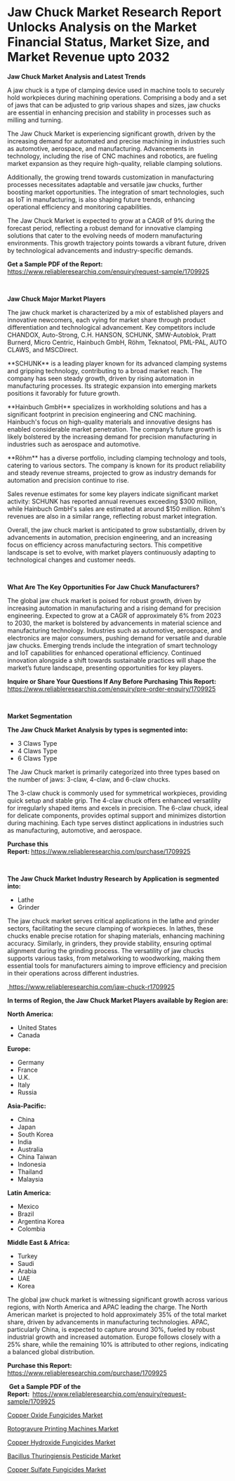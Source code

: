 <p><h1>Jaw Chuck Market Research Report Unlocks Analysis on the Market Financial Status, Market Size, and Market Revenue upto 2032</h1></p><p><strong>Jaw Chuck Market Analysis and Latest Trends</strong></p>
<p><p>A jaw chuck is a type of clamping device used in machine tools to securely hold workpieces during machining operations. Comprising a body and a set of jaws that can be adjusted to grip various shapes and sizes, jaw chucks are essential in enhancing precision and stability in processes such as milling and turning.</p><p>The Jaw Chuck Market is experiencing significant growth, driven by the increasing demand for automated and precise machining in industries such as automotive, aerospace, and manufacturing. Advancements in technology, including the rise of CNC machines and robotics, are fueling market expansion as they require high-quality, reliable clamping solutions.</p><p>Additionally, the growing trend towards customization in manufacturing processes necessitates adaptable and versatile jaw chucks, further boosting market opportunities. The integration of smart technologies, such as IoT in manufacturing, is also shaping future trends, enhancing operational efficiency and monitoring capabilities.</p><p>The Jaw Chuck Market is expected to grow at a CAGR of 9% during the forecast period, reflecting a robust demand for innovative clamping solutions that cater to the evolving needs of modern manufacturing environments. This growth trajectory points towards a vibrant future, driven by technological advancements and industry-specific demands.</p></p>
<p><strong>Get a Sample PDF of the Report:&nbsp;</strong> <a href="https://www.reliableresearchiq.com/enquiry/request-sample/1709925?utm_campaign=1837&utm_medium=2&utm_source=Github&utm_content=ia&utm_term=27032025&utm_id=jaw-chuck">https://www.reliableresearchiq.com/enquiry/request-sample/1709925</a></p>
<p>&nbsp;</p>
<p><strong>Jaw Chuck Major Market Players</strong></p>
<p><p>The jaw chuck market is characterized by a mix of established players and innovative newcomers, each vying for market share through product differentiation and technological advancement. Key competitors include CHANDOX, Auto-Strong, C.H. HANSON, SCHUNK, SMW-Autoblok, Pratt Burnerd, Micro Centric, Hainbuch GmbH, Röhm, Teknatool, PML-PAL, AUTO CLAWS, and MSCDirect.</p><p>**SCHUNK** is a leading player known for its advanced clamping systems and gripping technology, contributing to a broad market reach. The company has seen steady growth, driven by rising automation in manufacturing processes. Its strategic expansion into emerging markets positions it favorably for future growth.</p><p>**Hainbuch GmbH** specializes in workholding solutions and has a significant footprint in precision engineering and CNC machining. Hainbuch's focus on high-quality materials and innovative designs has enabled considerable market penetration. The company’s future growth is likely bolstered by the increasing demand for precision manufacturing in industries such as aerospace and automotive.</p><p>**Röhm** has a diverse portfolio, including clamping technology and tools, catering to various sectors. The company is known for its product reliability and steady revenue streams, projected to grow as industry demands for automation and precision continue to rise.</p><p>Sales revenue estimates for some key players indicate significant market activity: SCHUNK has reported annual revenues exceeding $300 million, while Hainbuch GmbH's sales are estimated at around $150 million. Röhm's revenues are also in a similar range, reflecting robust market integration.</p><p>Overall, the jaw chuck market is anticipated to grow substantially, driven by advancements in automation, precision engineering, and an increasing focus on efficiency across manufacturing sectors. This competitive landscape is set to evolve, with market players continuously adapting to technological changes and customer needs.</p></p>
<p>&nbsp;</p>
<p><strong>What Are The Key Opportunities For Jaw Chuck Manufacturers?</strong></p>
<p><p>The global jaw chuck market is poised for robust growth, driven by increasing automation in manufacturing and a rising demand for precision engineering. Expected to grow at a CAGR of approximately 6% from 2023 to 2030, the market is bolstered by advancements in material science and manufacturing technology. Industries such as automotive, aerospace, and electronics are major consumers, pushing demand for versatile and durable jaw chucks. Emerging trends include the integration of smart technology and IoT capabilities for enhanced operational efficiency. Continued innovation alongside a shift towards sustainable practices will shape the market’s future landscape, presenting opportunities for key players.</p></p>
<p><strong>Inquire or Share Your Questions If Any Before Purchasing This Report:</strong> <a href="https://www.reliableresearchiq.com/enquiry/pre-order-enquiry/1709925?utm_campaign=1837&utm_medium=2&utm_source=Github&utm_content=ia&utm_term=27032025&utm_id=jaw-chuck">https://www.reliableresearchiq.com/enquiry/pre-order-enquiry/1709925</a></p>
<p>&nbsp;</p>
<p><strong>Market Segmentation</strong></p>
<p><strong>The Jaw Chuck Market Analysis by types is segmented into:</strong></p>
<p><ul><li>3 Claws Type</li><li>4 Claws Type</li><li>6 Claws Type</li></ul></p>
<p><p>The Jaw Chuck market is primarily categorized into three types based on the number of jaws: 3-claw, 4-claw, and 6-claw chucks. </p><p>The 3-claw chuck is commonly used for symmetrical workpieces, providing quick setup and stable grip. The 4-claw chuck offers enhanced versatility for irregularly shaped items and excels in precision. The 6-claw chuck, ideal for delicate components, provides optimal support and minimizes distortion during machining. Each type serves distinct applications in industries such as manufacturing, automotive, and aerospace.</p></p>
<p><strong>Purchase this Report:&nbsp;</strong><a href="https://www.reliableresearchiq.com/purchase/1709925?utm_campaign=1837&utm_medium=2&utm_source=Github&utm_content=ia&utm_term=27032025&utm_id=jaw-chuck">https://www.reliableresearchiq.com/purchase/1709925</a></p>
<p>&nbsp;</p>
<p><strong>The Jaw Chuck Market Industry Research by Application is segmented into:</strong></p>
<p><ul><li>Lathe</li><li>Grinder</li></ul></p>
<p><p>The jaw chuck market serves critical applications in the lathe and grinder sectors, facilitating the secure clamping of workpieces. In lathes, these chucks enable precise rotation for shaping materials, enhancing machining accuracy. Similarly, in grinders, they provide stability, ensuring optimal alignment during the grinding process. The versatility of jaw chucks supports various tasks, from metalworking to woodworking, making them essential tools for manufacturers aiming to improve efficiency and precision in their operations across different industries.</p></p>
<p><a href="https://www.reliableresearchiq.com/jaw-chuck-r1709925?utm_campaign=1837&utm_medium=2&utm_source=Github&utm_content=ia&utm_term=27032025&utm_id=jaw-chuck">&nbsp;https://www.reliableresearchiq.com/jaw-chuck-r1709925</a></p>
<p><strong>In terms of Region, the Jaw Chuck Market Players available by Region are:</strong></p>
<p>
    <p> <strong> North America: </strong>
        <ul>
            <li>United States</li>
            <li>Canada</li>
        </ul>
        </p> 
    <p> <strong> Europe: </strong>
        <ul>
            <li>Germany</li>
            <li>France</li>
            <li>U.K.</li>
            <li>Italy</li>
            <li>Russia</li>
        </ul>
        </p> 
    <p> <strong> Asia-Pacific: </strong>
        <ul>
            <li>China</li>
            <li>Japan</li>
            <li>South Korea</li>
            <li>India</li>
            <li>Australia</li>
            <li>China Taiwan</li>
            <li>Indonesia</li>
            <li>Thailand</li>
            <li>Malaysia</li>
        </ul>
        </p> 
    <p> <strong> Latin America: </strong>
        <ul>
            <li>Mexico</li>
            <li>Brazil</li>
            <li>Argentina Korea</li>
            <li>Colombia</li>
        </ul>
        </p> 
    <p> <strong> Middle East & Africa: </strong>
        <ul>
            <li>Turkey</li>
            <li>Saudi</li>
            <li>Arabia</li>
            <li>UAE</li>
            <li>Korea</li>
        </ul>
    </p>
    </p>
<p><p>The global jaw chuck market is witnessing significant growth across various regions, with North America and APAC leading the charge. The North American market is projected to hold approximately 35% of the total market share, driven by advancements in manufacturing technologies. APAC, particularly China, is expected to capture around 30%, fueled by robust industrial growth and increased automation. Europe follows closely with a 25% share, while the remaining 10% is attributed to other regions, indicating a balanced global distribution.</p></p>
<p><strong>Purchase this Report: </strong><a href="https://www.reliableresearchiq.com/purchase/1709925?utm_campaign=1837&utm_medium=2&utm_source=Github&utm_content=ia&utm_term=27032025&utm_id=jaw-chuck">https://www.reliableresearchiq.com/purchase/1709925</a></p>
<p>&nbsp;<strong>Get a Sample PDF of the Report:&nbsp;&nbsp;</strong><a href="https://www.reliableresearchiq.com/enquiry/request-sample/1709925?utm_campaign=1837&utm_medium=2&utm_source=Github&utm_content=ia&utm_term=27032025&utm_id=jaw-chuck">https://www.reliableresearchiq.com/enquiry/request-sample/1709925</a></p>
<p><strong></strong></p>
<p><p><a href="https://github.com/hiwanatalak/Market-Research-Report-List-1/blob/main/copper-oxide-fungicides-market.md?utm_campaign=1837&utm_medium=2&utm_source=Github&utm_content=ia&utm_term=27032025&utm_id=jaw-chuck">Copper Oxide Fungicides Market</a></p><p><a href="https://github.com/thatejanet4y/Market-Research-Report-List-1/blob/main/rotogravure-printing-machines-market.md?utm_campaign=1837&utm_medium=2&utm_source=Github&utm_content=ia&utm_term=27032025&utm_id=jaw-chuck">Rotogravure Printing Machines Market</a></p><p><a href="https://github.com/claracpegios/Market-Research-Report-List-1/blob/main/copper-hydroxide-fungicides-market.md?utm_campaign=1837&utm_medium=2&utm_source=Github&utm_content=ia&utm_term=27032025&utm_id=jaw-chuck">Copper Hydroxide Fungicides Market</a></p><p><a href="https://github.com/failarustic/Market-Research-Report-List-1/blob/main/bacillus-thuringiensis-pesticide-market.md?utm_campaign=1837&utm_medium=2&utm_source=Github&utm_content=ia&utm_term=27032025&utm_id=jaw-chuck">Bacillus Thuringiensis Pesticide Market</a></p><p><a href="https://github.com/mukaithaisia/Market-Research-Report-List-1/blob/main/copper-sulfate-fungicides-market.md?utm_campaign=1837&utm_medium=2&utm_source=Github&utm_content=ia&utm_term=27032025&utm_id=jaw-chuck">Copper Sulfate Fungicides Market</a></p></p>